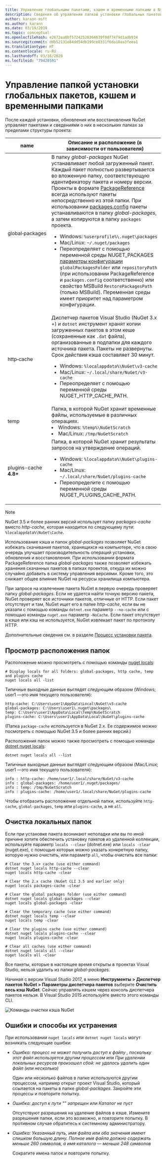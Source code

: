 ```yaml
---
title: Управление глобальными пакетами, кэшем и временными папками в NuGet
description: Сведения об управлении папкой установки глобальных пакетов, кэшем и временными папками на компьютере, которые используются при установке, восстановлении и обновлении пакетов.
author: karann-msft
ms.author: karann
ms.date: 03/19/2018
ms.topic: conceptual
ms.openlocfilehash: e2672aa0bf57242526364639f0df74f9d1adb934
ms.sourcegitcommit: ddb52131e84dd54db199ce8331f6da18aa3feea1
ms.translationtype: HT
ms.contentlocale: ru-RU
ms.lasthandoff: 03/16/2020
ms.locfileid: "79428591"
---
```

# <a name="managing-the-global-packages-cache-and-temp-folders"></a>Управление папкой установки глобальных пакетов, кэшем и временными папками

После каждой установки, обновления или восстановления NuGet управляет пакетами и сведениями о них в нескольких папках за пределами структуры проекта:

| name | Описание и расположение (в зависимости от пользователя)|
| --- | --- |
| global&#8209;packages | В папку *global-packages* NuGet устанавливает любой загруженный пакет. Каждый пакет полностью развертывается во вложенную папку, соответствующую идентификатору пакета и номеру версии. Проекты в формате [PackageReference](package-references-in-project-files.md) всегда используют пакеты непосредственно из этой папки. При использовании [packages.config](../reference/packages-config.md) пакеты устанавливаются в папку *global-packages*, а затем копируются в папку `packages` проекта.<br/><ul><li>Windows: `%userprofile%\.nuget\packages`</li><li>Mac/Linux: `~/.nuget/packages`</li><li>Переопределяет с помощью переменной среды NUGET_PACKAGES [параметры конфигурации](../reference/nuget-config-file.md#config-section) `globalPackagesFolder` или `repositoryPath` (при использовании PackageReference и `packages.config` соответственно) или свойство MSBuild `RestorePackagesPath` (только MSBuild). Переменная среды имеет приоритет над параметром конфигурации.</li></ul> |
| http&#8209;cache | Диспетчер пакетов Visual Studio (NuGet 3.x +) и `dotnet` инструмент хранят копии загруженных пакетов в этом кеше (сохраненные как `.dat` файла), организованные в подпапки для каждого источника пакета. Пакеты не развернуты. Срок действия кэша составляет 30 минут.<br/><ul><li>Windows: `%localappdata%\NuGet\v3-cache`</li><li>Mac/Linux: `~/.local/share/NuGet/v3-cache`</li><li>Переопределяет с помощью переменной среды NUGET_HTTP_CACHE_PATH.</li></ul> |
| temp | Папка, в которой NuGet хранит временные файлы, используемые в различных операциях.<br/><li>Windows: `%temp%\NuGetScratch`</li><li>Mac/Linux: `/tmp/NuGetScratch`</li></ul> |
| plugins-cache **4.8+** | Папка, в которой NuGet хранит результаты запросов на утверждение операций.<br/><ul><li>Windows: `%localappdata%\NuGet\plugins-cache`</li><li>Mac/Linux: `~/.local/share/NuGet/plugins-cache`</li><li>Переопределите с помощью переменной среды NUGET_PLUGINS_CACHE_PATH.</li></ul> |

> [!Note]
> NuGet 3.5 и более ранних версий использует папку *packages-cache* вместо *http-cache*, которая находится по следующему пути: `%localappdata%\NuGet\Cache`.

Использование кэша и папок *global-packages* позволяет NuGet избежать скачивания пакетов, хранящихся на компьютере, что в свою очередь улучшает производительность операций установки, обновления и восстановления. При использовании формата PackageReference папка *global-packages* также позволяет избежать хранения скачанных пакетов в папках проектов, откуда их можно случайно добавить в систему управления версиями. Кроме того, это снижает общее влияние NuGet на ресурсы хранилища компьютера.

При запросе на извлечение пакета NuGet в первую очередь проверяет папку *global-packages*. Если не удается найти точную версию пакета, NuGet проверяет все источники пакетов, отличные от HTTP. Если пакет отсутствует и там, NuGet ищет его в папке *http-cache*, если вы не указали с помощью команды `dotnet.exe` параметр `--no-cache` или с помощью команды `nuget.exe` параметр `-NoCache`. Если пакет отсутствует в кэше или кэш не используется, NuGet извлекает пакет по протоколу HTTP.

Дополнительные сведения см. в разделе [Процесс установки пакета](../concepts/package-installation-process.md).

## <a name="viewing-folder-locations"></a>Просмотр расположения папок

Расположение можно просмотреть с помощью команды [nuget locals](../reference/cli-reference/cli-ref-locals.md):

```cli
# Display locals for all folders: global-packages, http cache, temp and plugins cache
nuget locals all -list
```

Типичные выходные данные выглядят следующим образом (Windows; user1 —это имя текущего пользователя):

```output
http-cache: C:\Users\user1\AppData\Local\NuGet\v3-cache
global-packages: C:\Users\user1\.nuget\packages\
temp: C:\Users\user1\AppData\Local\Temp\NuGetScratch
plugins-cache: C:\Users\user1\AppData\Local\NuGet\plugins-cache
```

(Папка `package-cache` используется в NuGet 2.x. Ее содержимое можно посмотреть с помощью NuGet 3.5 и более ранних версий.)

Расположения папок можно также просмотреть с помощью команды [dotnet nuget locals](/dotnet/core/tools/dotnet-nuget-locals):

```dotnetcli
dotnet nuget locals all --list
```

Типичные выходные данные выглядят следующим образом (Mac/Linux; user1 —это имя текущего пользователя):

```output
info : http-cache: /home/user1/.local/share/NuGet/v3-cache
info : global-packages: /home/user1/.nuget/packages/
info : temp: /tmp/NuGetScratch
info : plugins-cache: /home/user1/.local/share/NuGet/plugins-cache
```

Чтобы отобразить расположение отдельной папки, используйте `http-cache`, `global-packages`, `temp` или `plugins-cache`, а не `all`.

## <a name="clearing-local-folders"></a>Очистка локальных папок

Если при установке пакета возникают неполадки или вы по иной причине хотите обеспечить установку пакетов из удаленной коллекции, используйте параметр `locals --clear` (dotnet.exe) или `locals -clear` (nuget.exe), с помощью которых можно указать конкретную папку, которую нужно очистить, или параметр `all`, чтобы очистить все папки:

```cli
# Clear the 3.x+ cache (use either command)
dotnet nuget locals http-cache --clear
nuget locals http-cache -clear

# Clear the 2.x cache (NuGet CLI 3.5 and earlier only)
nuget locals packages-cache -clear

# Clear the global packages folder (use either command)
dotnet nuget locals global-packages --clear
nuget locals global-packages -clear

# Clear the temporary cache (use either command)
dotnet nuget locals temp --clear
nuget locals temp -clear

# Clear the plugins cache (use either command)
dotnet nuget locals plugins-cache --clear
nuget locals plugins-cache -clear

# Clear all caches (use either command)
dotnet nuget locals all --clear
nuget locals all -clear
```

Все пакеты, которые в настоящее время открыты в проектах Visual Studio, нельзя удалить из папки *global-packages*.

Начиная с версии Visual Studio 2017, в меню **Инструменты > Диспетчер пакетов NuGet > Параметры диспетчера пакетов** выберите **Очистить весь кэш NuGet**. Сейчас управлять кэшем через консоль диспетчера пакетов нельзя. В Visual Studio 2015 используйте вместо этого команды CLI.

![Команды очистки кэша NuGet](media/options-clear-caches.png)

## <a name="troubleshooting-errors"></a>Ошибки и способы их устранения

При использовании `nuget locals` или `dotnet nuget locals` могут возникать следующие ошибки:

- *Ошибка: процесс не может получить доступ к файлу <package>, поскольку этот файл используется другим процессом* или *При удалении локальных ресурсов произошел сбой: не удалось удалить один файл (или несколько)*

    Один или несколько файлов в папке используются другим процессом, например открыт проект Visual Studio, который ссылается на пакеты в папке *global-packages*. Закройте эти процессы и повторите попытку.

- *Ошибка: доступ к пути "<path>" запрещен* или *Каталог не пуст*

    Отсутствуют разрешения на удаление файлов в кэше. Измените разрешения папки, если это возможно, и повторите попытку. В противном случае обратитесь к системному администратору.

- *Ошибка: Указанный путь, имя файла или оба значения имеют слишком большую длину. Полное имя файла должно содержать меньше 260 символов, а имя каталога — меньше 248 символов*

    Сократите имена папок и повторите попытку.
